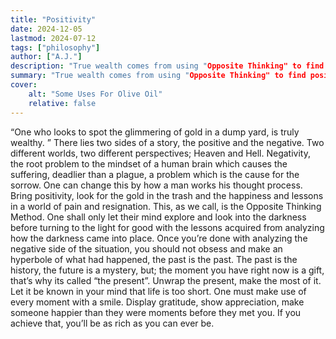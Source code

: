 ```yaml
---
title: "Positivity" 
date: 2024-12-05
lastmod: 2024-07-12
tags: ["philosophy"]
author: ["A.J."]
description: "True wealth comes from using "Opposite Thinking" to find positivity and lessons in every negative situation." 
summary: "True wealth comes from using "Opposite Thinking" to find positivity and lessons in every negative situation." 
cover:
    alt: "Some Uses For Olive Oil"
    relative: false
---
```


“One who looks to spot the glimmering of gold in a dump yard, is truly wealthy. ” There lies two sides of a story, the positive and the negative. Two different worlds, two different perspectives; Heaven and Hell. Negativity, the root problem to the mindset of a human brain which causes the suffering, deadlier than a plague, a problem which is the cause for the sorrow. One can change this by how a man works his thought process. Bring positivity, look for the gold in the trash and the happiness and lessons in a world of pain and resignation. This, as we call, is the Opposite Thinking Method. One shall only let their mind explore and look into the darkness before turning to the light for good with the lessons acquired from analyzing how the darkness came into place. Once you’re done with analyzing the negative side of the situation, you should not obsess and make an hyperbole of what had happened, the past is the past. The past is the history, the future is a mystery, but; the moment you have right now is a gift, that’s why its called “the present”. Unwrap the present, make the most of it. Let it be known in your mind that life is too short. One must make use of every moment with a smile. Display gratitude, show appreciation, make someone happier than they were moments before they met you. If you achieve that, you’ll be as rich as you can ever be.  
